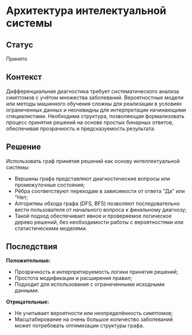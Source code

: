 # Архитектура интелектуальной системы

## Статус 
Принято

## Контекст

Дифференциальная диагностика требует систематического анализа симптомов с учётом множества заболеваний. Вероятностные модели или методы машинного обучения сложны для реализации в условиях ограниченных данных и неочевидны для интерпретации начинающими специалистами.
Необходима структура, позволяющая формализовать процесс принятия решений на основе простых бинарных ответов, обеспечивая прозрачность и предсказуемость результата.

## Решение
Использовать граф принятия решений как основу интеллектуальной системы:
- Вершины графа представляют диагностические вопросы или промежуточные состояния;
- Рёбра соответствуют переходам в зависимости от ответа "Да" или "Нет;
- Алгоритмы обхода графа (DFS, BFS) позволяют последовательно вести пользователя от начального вопроса к финальному диагнозу;
- Такой подход обеспечивает явное и проверяемое логическое дерево решений, без необходимости работы с вероятностями или статистическими моделями.

## Последствия
**Положительные:**
- Прозрачность и интерпретируемость логики принятия решений;
- Простота модификации и расширения правил;
- Подходит для использования с ограниченными исходными данными.

**Отрицательные:**
- Не учитывает вероятности или неопределённость симптомов;
- Масштабирование на очень большое количество заболеваний может потребовать оптимизации структуры графа.